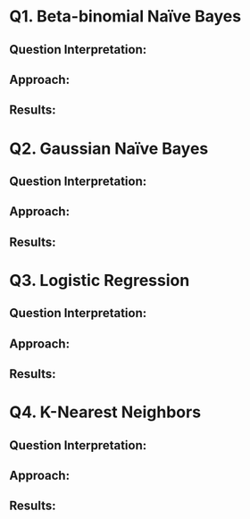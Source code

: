 # Q1. Beta-binomial Naïve Bayes

## Question Interpretation:

## Approach:

## Results:

# Q2. Gaussian Naïve Bayes

## Question Interpretation:

## Approach:

## Results:
 
# Q3. Logistic Regression

## Question Interpretation:

## Approach:

## Results:
 
# Q4. K-Nearest Neighbors

## Question Interpretation:

## Approach:

## Results:

